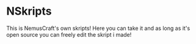 # NSkripts
This is NemusCraft's own skripts! Here you can take it and as long as it's open source you can freely edit the skript i made!
